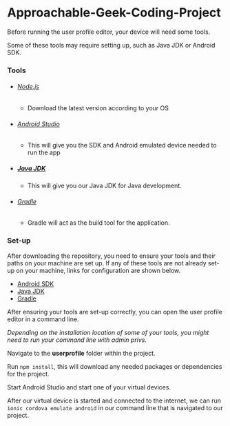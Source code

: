 # Approachable-Geek-Coding-Project

Before running the user profile editor, your device will need some tools.

Some of these tools may require setting up, such as Java JDK or Android SDK.

### Tools
* ###### [Node.js](https://nodejs.org/en/)
  * Download the latest version according to your OS
* ###### [Android Studio](https://developer.android.com/studio)
  * This will give you the SDK and Android emulated device needed to run the app
* ##### [Java JDK](https://www.oracle.com/java/technologies/javase/javase-jdk8-downloads.html)
  * This will give you our Java JDK for Java development. 
* ###### [Gradle](https://gradle.org/install/)
  * Gradle will act as the build tool for the application. 

### Set-up
After downloading the repository, you need to ensure your tools and their paths on your machine are set up. If any of these tools are not already set-up on your machine, links for configuration are shown below. 

* [Android SDK](https://www.dev2qa.com/how-to-set-android-sdk-path-in-windows-and-mac/)
* [Java JDK](https://www.baeldung.com/java-home-on-windows-7-8-10-mac-os-x-linux)
* [Gradle](https://gradle.org/install/)

After ensuring your tools are set-up correctly, you can open the user profile editor in a command line. 

*Depending on the installation location of some of your tools, you might need to run your command line with admin privs.*

Navigate to the **userprofile** folder within the project. 

Run ```npm install```, this will download any needed packages or dependencies for the project. 

Start Android Studio and start one of your virtual devices. 

After our virtual device is started and connected to the internet, we can run ```ionic cordova emulate android``` in our command line that is navigated to our project.
